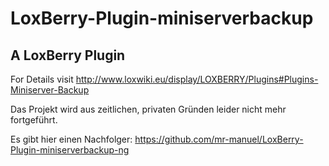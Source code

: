 # LoxBerry-Plugin-miniserverbackup
A LoxBerry Plugin
-
For Details visit http://www.loxwiki.eu/display/LOXBERRY/Plugins#Plugins-Miniserver-Backup

Das Projekt wird aus zeitlichen, privaten Gründen leider nicht mehr fortgeführt.

Es gibt hier einen Nachfolger: https://github.com/mr-manuel/LoxBerry-Plugin-miniserverbackup-ng

